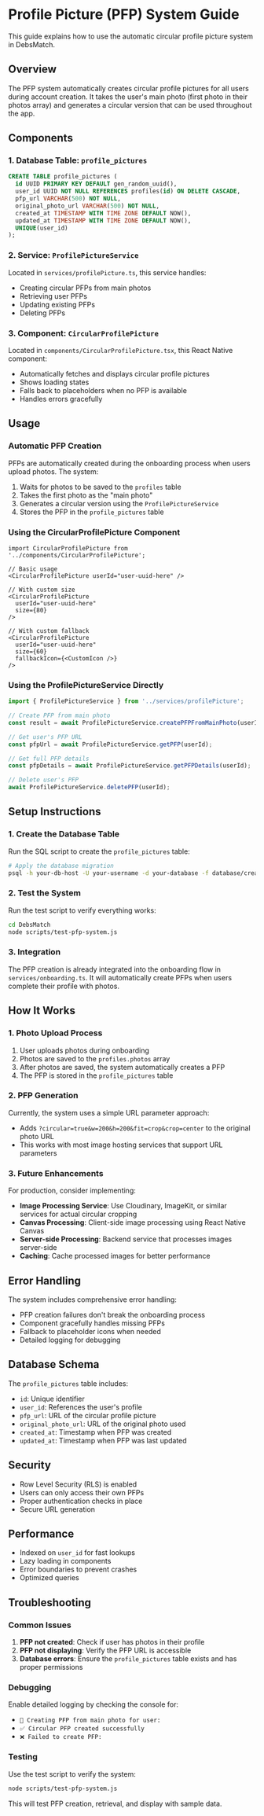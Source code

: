 # Profile Picture (PFP) System Guide

This guide explains how to use the automatic circular profile picture system in DebsMatch.

## Overview

The PFP system automatically creates circular profile pictures for all users during account creation. It takes the user's main photo (first photo in their photos array) and generates a circular version that can be used throughout the app.

## Components

### 1. Database Table: `profile_pictures`

```sql
CREATE TABLE profile_pictures (
  id UUID PRIMARY KEY DEFAULT gen_random_uuid(),
  user_id UUID NOT NULL REFERENCES profiles(id) ON DELETE CASCADE,
  pfp_url VARCHAR(500) NOT NULL,
  original_photo_url VARCHAR(500) NOT NULL,
  created_at TIMESTAMP WITH TIME ZONE DEFAULT NOW(),
  updated_at TIMESTAMP WITH TIME ZONE DEFAULT NOW(),
  UNIQUE(user_id)
);
```

### 2. Service: `ProfilePictureService`

Located in `services/profilePicture.ts`, this service handles:
- Creating circular PFPs from main photos
- Retrieving user PFPs
- Updating existing PFPs
- Deleting PFPs

### 3. Component: `CircularProfilePicture`

Located in `components/CircularProfilePicture.tsx`, this React Native component:
- Automatically fetches and displays circular profile pictures
- Shows loading states
- Falls back to placeholders when no PFP is available
- Handles errors gracefully

## Usage

### Automatic PFP Creation

PFPs are automatically created during the onboarding process when users upload photos. The system:

1. Waits for photos to be saved to the `profiles` table
2. Takes the first photo as the "main photo"
3. Generates a circular version using the `ProfilePictureService`
4. Stores the PFP in the `profile_pictures` table

### Using the CircularProfilePicture Component

```tsx
import CircularProfilePicture from '../components/CircularProfilePicture';

// Basic usage
<CircularProfilePicture userId="user-uuid-here" />

// With custom size
<CircularProfilePicture 
  userId="user-uuid-here" 
  size={80} 
/>

// With custom fallback
<CircularProfilePicture 
  userId="user-uuid-here" 
  size={60}
  fallbackIcon={<CustomIcon />}
/>
```

### Using the ProfilePictureService Directly

```typescript
import { ProfilePictureService } from '../services/profilePicture';

// Create PFP from main photo
const result = await ProfilePictureService.createPFPFromMainPhoto(userId);

// Get user's PFP URL
const pfpUrl = await ProfilePictureService.getPFP(userId);

// Get full PFP details
const pfpDetails = await ProfilePictureService.getPFPDetails(userId);

// Delete user's PFP
await ProfilePictureService.deletePFP(userId);
```

## Setup Instructions

### 1. Create the Database Table

Run the SQL script to create the `profile_pictures` table:

```bash
# Apply the database migration
psql -h your-db-host -U your-username -d your-database -f database/create-pfp-table.sql
```

### 2. Test the System

Run the test script to verify everything works:

```bash
cd DebsMatch
node scripts/test-pfp-system.js
```

### 3. Integration

The PFP creation is already integrated into the onboarding flow in `services/onboarding.ts`. It will automatically create PFPs when users complete their profile with photos.

## How It Works

### 1. Photo Upload Process

1. User uploads photos during onboarding
2. Photos are saved to the `profiles.photos` array
3. After photos are saved, the system automatically creates a PFP
4. The PFP is stored in the `profile_pictures` table

### 2. PFP Generation

Currently, the system uses a simple URL parameter approach:
- Adds `?circular=true&w=200&h=200&fit=crop&crop=center` to the original photo URL
- This works with most image hosting services that support URL parameters

### 3. Future Enhancements

For production, consider implementing:
- **Image Processing Service**: Use Cloudinary, ImageKit, or similar services for actual circular cropping
- **Canvas Processing**: Client-side image processing using React Native Canvas
- **Server-side Processing**: Backend service that processes images server-side
- **Caching**: Cache processed images for better performance

## Error Handling

The system includes comprehensive error handling:
- PFP creation failures don't break the onboarding process
- Component gracefully handles missing PFPs
- Fallback to placeholder icons when needed
- Detailed logging for debugging

## Database Schema

The `profile_pictures` table includes:
- `id`: Unique identifier
- `user_id`: References the user's profile
- `pfp_url`: URL of the circular profile picture
- `original_photo_url`: URL of the original photo used
- `created_at`: Timestamp when PFP was created
- `updated_at`: Timestamp when PFP was last updated

## Security

- Row Level Security (RLS) is enabled
- Users can only access their own PFPs
- Proper authentication checks in place
- Secure URL generation

## Performance

- Indexed on `user_id` for fast lookups
- Lazy loading in components
- Error boundaries to prevent crashes
- Optimized queries

## Troubleshooting

### Common Issues

1. **PFP not created**: Check if user has photos in their profile
2. **PFP not displaying**: Verify the PFP URL is accessible
3. **Database errors**: Ensure the `profile_pictures` table exists and has proper permissions

### Debugging

Enable detailed logging by checking the console for:
- `🔄 Creating PFP from main photo for user:`
- `✅ Circular PFP created successfully`
- `❌ Failed to create PFP:`

### Testing

Use the test script to verify the system:
```bash
node scripts/test-pfp-system.js
```

This will test PFP creation, retrieval, and display with sample data.
